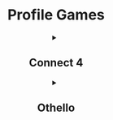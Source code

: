 <h1 align="center">Profile Games</h1>
<!-- CONNECT4 -->
<details align="center"><summary><h2>Connect 4</h2></summary>
<table align="center">
<tr></tr>
<tr><td>
<p align="center"><b>A game of Connect 4 played on GitHub.</b><br>🔴 Click on a column to make a move. It is currently Red's turn. 🔴</p><p>

| [COL 0](https://github.com/neealdon3/neealdon3/issues/new?title=Connect4:+0&body=Please+do+not+change+the+title.+Just+click+"Submit+new+issue".+You+do+not+need+to+do+anything+else.+%3AD) | [COL 1](https://github.com/neealdon3/neealdon3/issues/new?title=Connect4:+1&body=Please+do+not+change+the+title.+Just+click+"Submit+new+issue".+You+do+not+need+to+do+anything+else.+%3AD) | [COL 2](https://github.com/neealdon3/neealdon3/issues/new?title=Connect4:+2&body=Please+do+not+change+the+title.+Just+click+"Submit+new+issue".+You+do+not+need+to+do+anything+else.+%3AD) | [COL 3](https://github.com/neealdon3/neealdon3/issues/new?title=Connect4:+3&body=Please+do+not+change+the+title.+Just+click+"Submit+new+issue".+You+do+not+need+to+do+anything+else.+%3AD) | [COL 4](https://github.com/neealdon3/neealdon3/issues/new?title=Connect4:+4&body=Please+do+not+change+the+title.+Just+click+"Submit+new+issue".+You+do+not+need+to+do+anything+else.+%3AD) | [COL 5](https://github.com/neealdon3/neealdon3/issues/new?title=Connect4:+5&body=Please+do+not+change+the+title.+Just+click+"Submit+new+issue".+You+do+not+need+to+do+anything+else.+%3AD) | [COL 6](https://github.com/neealdon3/neealdon3/issues/new?title=Connect4:+6&body=Please+do+not+change+the+title.+Just+click+"Submit+new+issue".+You+do+not+need+to+do+anything+else.+%3AD) | [COL 7](https://github.com/neealdon3/neealdon3/issues/new?title=Connect4:+7&body=Please+do+not+change+the+title.+Just+click+"Submit+new+issue".+You+do+not+need+to+do+anything+else.+%3AD) |
| :-: | :-: | :-: | :-: | :-: | :-: | :-: | :-: |
| <img src="https://github.com/neealdon3/neealdon3/raw/main/games/common/blank.png" alt="blank" width="50px"> | <img src="https://github.com/neealdon3/neealdon3/raw/main/games/common/blank.png" alt="blank" width="50px"> | <img src="https://github.com/neealdon3/neealdon3/raw/main/games/common/blank.png" alt="blank" width="50px"> | <img src="https://github.com/neealdon3/neealdon3/raw/main/games/common/blank.png" alt="blank" width="50px"> | <img src="https://github.com/neealdon3/neealdon3/raw/main/games/common/blank.png" alt="blank" width="50px"> | <img src="https://github.com/neealdon3/neealdon3/raw/main/games/common/blank.png" alt="blank" width="50px"> | <img src="https://github.com/neealdon3/neealdon3/raw/main/games/common/blank.png" alt="blank" width="50px"> | <img src="https://github.com/neealdon3/neealdon3/raw/main/games/common/blank.png" alt="blank" width="50px"> |
| <img src="https://github.com/neealdon3/neealdon3/raw/main/games/common/blank.png" alt="blank" width="50px"> | <img src="https://github.com/neealdon3/neealdon3/raw/main/games/common/blank.png" alt="blank" width="50px"> | <img src="https://github.com/neealdon3/neealdon3/raw/main/games/common/blank.png" alt="blank" width="50px"> | <img src="https://github.com/neealdon3/neealdon3/raw/main/games/common/blank.png" alt="blank" width="50px"> | <img src="https://github.com/neealdon3/neealdon3/raw/main/games/common/blank.png" alt="blank" width="50px"> | <img src="https://github.com/neealdon3/neealdon3/raw/main/games/common/blank.png" alt="blank" width="50px"> | <img src="https://github.com/neealdon3/neealdon3/raw/main/games/common/blank.png" alt="blank" width="50px"> | <img src="https://github.com/neealdon3/neealdon3/raw/main/games/common/blank.png" alt="blank" width="50px"> |
| <img src="https://github.com/neealdon3/neealdon3/raw/main/games/common/blank.png" alt="blank" width="50px"> | <img src="https://github.com/neealdon3/neealdon3/raw/main/games/common/blank.png" alt="blank" width="50px"> | <img src="https://github.com/neealdon3/neealdon3/raw/main/games/common/blank.png" alt="blank" width="50px"> | <img src="https://github.com/neealdon3/neealdon3/raw/main/games/common/blank.png" alt="blank" width="50px"> | <img src="https://github.com/neealdon3/neealdon3/raw/main/games/common/blank.png" alt="blank" width="50px"> | <img src="https://github.com/neealdon3/neealdon3/raw/main/games/common/blank.png" alt="blank" width="50px"> | <img src="https://github.com/neealdon3/neealdon3/raw/main/games/common/blank.png" alt="blank" width="50px"> | <img src="https://github.com/neealdon3/neealdon3/raw/main/games/common/blank.png" alt="blank" width="50px"> |
| <img src="https://github.com/neealdon3/neealdon3/raw/main/games/common/blank.png" alt="blank" width="50px"> | <img src="https://github.com/neealdon3/neealdon3/raw/main/games/common/blank.png" alt="blank" width="50px"> | <img src="https://github.com/neealdon3/neealdon3/raw/main/games/common/blank.png" alt="blank" width="50px"> | <img src="https://github.com/neealdon3/neealdon3/raw/main/games/common/blank.png" alt="blank" width="50px"> | <img src="https://github.com/neealdon3/neealdon3/raw/main/games/connect4_data/yellow.svg" alt="yellow" width="50px"> | <img src="https://github.com/neealdon3/neealdon3/raw/main/games/common/blank.png" alt="blank" width="50px"> | <img src="https://github.com/neealdon3/neealdon3/raw/main/games/common/blank.png" alt="blank" width="50px"> | <img src="https://github.com/neealdon3/neealdon3/raw/main/games/common/blank.png" alt="blank" width="50px"> |
| <img src="https://github.com/neealdon3/neealdon3/raw/main/games/common/blank.png" alt="blank" width="50px"> | <img src="https://github.com/neealdon3/neealdon3/raw/main/games/common/blank.png" alt="blank" width="50px"> | <img src="https://github.com/neealdon3/neealdon3/raw/main/games/common/blank.png" alt="blank" width="50px"> | <img src="https://github.com/neealdon3/neealdon3/raw/main/games/common/blank.png" alt="blank" width="50px"> | <img src="https://github.com/neealdon3/neealdon3/raw/main/games/connect4_data/red.svg" alt="red" width="50px"> | <img src="https://github.com/neealdon3/neealdon3/raw/main/games/common/blank.png" alt="blank" width="50px"> | <img src="https://github.com/neealdon3/neealdon3/raw/main/games/common/blank.png" alt="blank" width="50px"> | <img src="https://github.com/neealdon3/neealdon3/raw/main/games/common/blank.png" alt="blank" width="50px"> |
| <img src="https://github.com/neealdon3/neealdon3/raw/main/games/common/blank.png" alt="blank" width="50px"> | <img src="https://github.com/neealdon3/neealdon3/raw/main/games/common/blank.png" alt="blank" width="50px"> | <img src="https://github.com/neealdon3/neealdon3/raw/main/games/common/blank.png" alt="blank" width="50px"> | <img src="https://github.com/neealdon3/neealdon3/raw/main/games/connect4_data/yellow.svg" alt="yellow" width="50px"> | <img src="https://github.com/neealdon3/neealdon3/raw/main/games/connect4_data/red.svg" alt="red" width="50px"> | <img src="https://github.com/neealdon3/neealdon3/raw/main/games/common/blank.png" alt="blank" width="50px"> | <img src="https://github.com/neealdon3/neealdon3/raw/main/games/common/blank.png" alt="blank" width="50px"> | <img src="https://github.com/neealdon3/neealdon3/raw/main/games/common/blank.png" alt="blank" width="50px"> |


<details align="left"><summary><h3>History of moves for this game</h3></summary>

| Move | User |
| :-: | :-: |
| 🟡 Column 4 | [ @oSumAtrIX](https://github.com/oSumAtrIX) |
| 🔴 Column 4 | [ @neealdon3](https://github.com/neealdon3) |
| 🟡 Column 3 | [ @neealdon3](https://github.com/neealdon3) |
| 🔴 Column 4 | [ @neealdon3](https://github.com/neealdon3) |

</details>

<details align="left"><summary><h3>Top 10 most active players</h3></summary>

| Moves | User |
| :-: | :-: |
| 29 | [ @neealdon3](https://github.com/neealdon3) |
| 1 | [ @lluminate](https://github.com/lluminate) |
| 1 | [ @PHANTOMGOD2OP](https://github.com/PHANTOMGOD2OP) |
| 1 | [ @oSumAtrIX](https://github.com/oSumAtrIX) |

</details>

<details align="left"><summary><h3>Stats</h3></summary>

| Stat | Value |
| :-: | :-: |
| Red Wins | 1 |
| Yellow Wins | 1 |
| Average Time per Game | 6 Days, 9 Hours, 47 Minutes, 56 Seconds |
| Average Moves per Game | 13.5 |

</details>
</td></tr>
</table>
</details>
<!-- CONNECT4 -->
<!-- OTHELLO -->
<details align="center"><summary><h2>Othello</h2></summary>
<table align="center">
<tr></tr>
<tr><td>
<p align="center"><b>A game of Othello played on GitHub.</b><br>Click on a white dot to make your move.<br>Blue has 11 pieces. Green has 8 pieces.<br>🟢 It is currently Green's turn. 🟢</p><p>

|  | A | B | C | D | E | F | G | H |
| :-: | :-: | :-: | :-: | :-: | :-: | :-: | :-: | :-: |
| 0 | <img src="https://github.com/neealdon3/neealdon3/raw/main/games/common/blank.png" alt="blank" width="50px"> | <img src="https://github.com/neealdon3/neealdon3/raw/main/games/common/blank.png" alt="blank" width="50px"> | <img src="https://github.com/neealdon3/neealdon3/raw/main/games/common/blank.png" alt="blank" width="50px"> | <img src="https://github.com/neealdon3/neealdon3/raw/main/games/common/blank.png" alt="blank" width="50px"> | <a href='https://github.com/neealdon3/neealdon3/issues/new?title=Othello:+E0&body=Please+do+not+change+the+title.+Just+click+"Submit+new+issue".+You+do+not+need+to+do+anything+else.+%3AD'><img src='https://github.com/neealdon3/neealdon3/raw/main/games/othello_data/marker.svg' alt='marker' width='50px'></a> | <a href='https://github.com/neealdon3/neealdon3/issues/new?title=Othello:+F0&body=Please+do+not+change+the+title.+Just+click+"Submit+new+issue".+You+do+not+need+to+do+anything+else.+%3AD'><img src='https://github.com/neealdon3/neealdon3/raw/main/games/othello_data/marker.svg' alt='marker' width='50px'></a> | <img src="https://github.com/neealdon3/neealdon3/raw/main/games/common/blank.png" alt="blank" width="50px"> | <img src="https://github.com/neealdon3/neealdon3/raw/main/games/common/blank.png" alt="blank" width="50px"> |
| 1 | <img src="https://github.com/neealdon3/neealdon3/raw/main/games/common/blank.png" alt="blank" width="50px"> | <img src="https://github.com/neealdon3/neealdon3/raw/main/games/common/blank.png" alt="blank" width="50px"> | <img src="https://github.com/neealdon3/neealdon3/raw/main/games/common/blank.png" alt="blank" width="50px"> | <img src="https://github.com/neealdon3/neealdon3/raw/main/games/othello_data/green.svg" alt="green" width="50px"> | <img src="https://github.com/neealdon3/neealdon3/raw/main/games/othello_data/blue.svg" alt="blue" width="50px"> | <a href='https://github.com/neealdon3/neealdon3/issues/new?title=Othello:+F1&body=Please+do+not+change+the+title.+Just+click+"Submit+new+issue".+You+do+not+need+to+do+anything+else.+%3AD'><img src='https://github.com/neealdon3/neealdon3/raw/main/games/othello_data/marker.svg' alt='marker' width='50px'></a> | <img src="https://github.com/neealdon3/neealdon3/raw/main/games/common/blank.png" alt="blank" width="50px"> | <img src="https://github.com/neealdon3/neealdon3/raw/main/games/common/blank.png" alt="blank" width="50px"> |
| 2 | <img src="https://github.com/neealdon3/neealdon3/raw/main/games/common/blank.png" alt="blank" width="50px"> | <img src="https://github.com/neealdon3/neealdon3/raw/main/games/common/blank.png" alt="blank" width="50px"> | <img src="https://github.com/neealdon3/neealdon3/raw/main/games/common/blank.png" alt="blank" width="50px"> | <img src="https://github.com/neealdon3/neealdon3/raw/main/games/othello_data/green.svg" alt="green" width="50px"> | <img src="https://github.com/neealdon3/neealdon3/raw/main/games/othello_data/blue.svg" alt="blue" width="50px"> | <a href='https://github.com/neealdon3/neealdon3/issues/new?title=Othello:+F2&body=Please+do+not+change+the+title.+Just+click+"Submit+new+issue".+You+do+not+need+to+do+anything+else.+%3AD'><img src='https://github.com/neealdon3/neealdon3/raw/main/games/othello_data/marker.svg' alt='marker' width='50px'></a> | <img src="https://github.com/neealdon3/neealdon3/raw/main/games/common/blank.png" alt="blank" width="50px"> | <img src="https://github.com/neealdon3/neealdon3/raw/main/games/common/blank.png" alt="blank" width="50px"> |
| 3 | <img src="https://github.com/neealdon3/neealdon3/raw/main/games/common/blank.png" alt="blank" width="50px"> | <a href='https://github.com/neealdon3/neealdon3/issues/new?title=Othello:+B3&body=Please+do+not+change+the+title.+Just+click+"Submit+new+issue".+You+do+not+need+to+do+anything+else.+%3AD'><img src='https://github.com/neealdon3/neealdon3/raw/main/games/othello_data/marker.svg' alt='marker' width='50px'></a> | <img src="https://github.com/neealdon3/neealdon3/raw/main/games/othello_data/green.svg" alt="green" width="50px"> | <img src="https://github.com/neealdon3/neealdon3/raw/main/games/othello_data/green.svg" alt="green" width="50px"> | <img src="https://github.com/neealdon3/neealdon3/raw/main/games/othello_data/blue.svg" alt="blue" width="50px"> | <img src="https://github.com/neealdon3/neealdon3/raw/main/games/othello_data/blue.svg" alt="blue" width="50px"> | <a href='https://github.com/neealdon3/neealdon3/issues/new?title=Othello:+G3&body=Please+do+not+change+the+title.+Just+click+"Submit+new+issue".+You+do+not+need+to+do+anything+else.+%3AD'><img src='https://github.com/neealdon3/neealdon3/raw/main/games/othello_data/marker.svg' alt='marker' width='50px'></a> | <img src="https://github.com/neealdon3/neealdon3/raw/main/games/common/blank.png" alt="blank" width="50px"> |
| 4 | <img src="https://github.com/neealdon3/neealdon3/raw/main/games/common/blank.png" alt="blank" width="50px"> | <a href='https://github.com/neealdon3/neealdon3/issues/new?title=Othello:+B4&body=Please+do+not+change+the+title.+Just+click+"Submit+new+issue".+You+do+not+need+to+do+anything+else.+%3AD'><img src='https://github.com/neealdon3/neealdon3/raw/main/games/othello_data/marker.svg' alt='marker' width='50px'></a> | <img src="https://github.com/neealdon3/neealdon3/raw/main/games/othello_data/blue.svg" alt="blue" width="50px"> | <img src="https://github.com/neealdon3/neealdon3/raw/main/games/othello_data/green.svg" alt="green" width="50px"> | <img src="https://github.com/neealdon3/neealdon3/raw/main/games/othello_data/blue.svg" alt="blue" width="50px"> | <a href='https://github.com/neealdon3/neealdon3/issues/new?title=Othello:+F4&body=Please+do+not+change+the+title.+Just+click+"Submit+new+issue".+You+do+not+need+to+do+anything+else.+%3AD'><img src='https://github.com/neealdon3/neealdon3/raw/main/games/othello_data/marker.svg' alt='marker' width='50px'></a> | <a href='https://github.com/neealdon3/neealdon3/issues/new?title=Othello:+G4&body=Please+do+not+change+the+title.+Just+click+"Submit+new+issue".+You+do+not+need+to+do+anything+else.+%3AD'><img src='https://github.com/neealdon3/neealdon3/raw/main/games/othello_data/marker.svg' alt='marker' width='50px'></a> | <img src="https://github.com/neealdon3/neealdon3/raw/main/games/common/blank.png" alt="blank" width="50px"> |
| 5 | <a href='https://github.com/neealdon3/neealdon3/issues/new?title=Othello:+A5&body=Please+do+not+change+the+title.+Just+click+"Submit+new+issue".+You+do+not+need+to+do+anything+else.+%3AD'><img src='https://github.com/neealdon3/neealdon3/raw/main/games/othello_data/marker.svg' alt='marker' width='50px'></a> | <img src="https://github.com/neealdon3/neealdon3/raw/main/games/othello_data/blue.svg" alt="blue" width="50px"> | <img src="https://github.com/neealdon3/neealdon3/raw/main/games/othello_data/green.svg" alt="green" width="50px"> | <img src="https://github.com/neealdon3/neealdon3/raw/main/games/othello_data/blue.svg" alt="blue" width="50px"> | <img src="https://github.com/neealdon3/neealdon3/raw/main/games/othello_data/blue.svg" alt="blue" width="50px"> | <img src="https://github.com/neealdon3/neealdon3/raw/main/games/othello_data/blue.svg" alt="blue" width="50px"> | <a href='https://github.com/neealdon3/neealdon3/issues/new?title=Othello:+G5&body=Please+do+not+change+the+title.+Just+click+"Submit+new+issue".+You+do+not+need+to+do+anything+else.+%3AD'><img src='https://github.com/neealdon3/neealdon3/raw/main/games/othello_data/marker.svg' alt='marker' width='50px'></a> | <img src="https://github.com/neealdon3/neealdon3/raw/main/games/common/blank.png" alt="blank" width="50px"> |
| 6 | <a href='https://github.com/neealdon3/neealdon3/issues/new?title=Othello:+A6&body=Please+do+not+change+the+title.+Just+click+"Submit+new+issue".+You+do+not+need+to+do+anything+else.+%3AD'><img src='https://github.com/neealdon3/neealdon3/raw/main/games/othello_data/marker.svg' alt='marker' width='50px'></a> | <img src="https://github.com/neealdon3/neealdon3/raw/main/games/othello_data/green.svg" alt="green" width="50px"> | <img src="https://github.com/neealdon3/neealdon3/raw/main/games/othello_data/blue.svg" alt="blue" width="50px"> | <a href='https://github.com/neealdon3/neealdon3/issues/new?title=Othello:+D6&body=Please+do+not+change+the+title.+Just+click+"Submit+new+issue".+You+do+not+need+to+do+anything+else.+%3AD'><img src='https://github.com/neealdon3/neealdon3/raw/main/games/othello_data/marker.svg' alt='marker' width='50px'></a> | <img src="https://github.com/neealdon3/neealdon3/raw/main/games/othello_data/green.svg" alt="green" width="50px"> | <a href='https://github.com/neealdon3/neealdon3/issues/new?title=Othello:+F6&body=Please+do+not+change+the+title.+Just+click+"Submit+new+issue".+You+do+not+need+to+do+anything+else.+%3AD'><img src='https://github.com/neealdon3/neealdon3/raw/main/games/othello_data/marker.svg' alt='marker' width='50px'></a> | <a href='https://github.com/neealdon3/neealdon3/issues/new?title=Othello:+G6&body=Please+do+not+change+the+title.+Just+click+"Submit+new+issue".+You+do+not+need+to+do+anything+else.+%3AD'><img src='https://github.com/neealdon3/neealdon3/raw/main/games/othello_data/marker.svg' alt='marker' width='50px'></a> | <img src="https://github.com/neealdon3/neealdon3/raw/main/games/common/blank.png" alt="blank" width="50px"> |
| 7 | <img src="https://github.com/neealdon3/neealdon3/raw/main/games/common/blank.png" alt="blank" width="50px"> | <img src="https://github.com/neealdon3/neealdon3/raw/main/games/common/blank.png" alt="blank" width="50px"> | <a href='https://github.com/neealdon3/neealdon3/issues/new?title=Othello:+C7&body=Please+do+not+change+the+title.+Just+click+"Submit+new+issue".+You+do+not+need+to+do+anything+else.+%3AD'><img src='https://github.com/neealdon3/neealdon3/raw/main/games/othello_data/marker.svg' alt='marker' width='50px'></a> | <img src="https://github.com/neealdon3/neealdon3/raw/main/games/common/blank.png" alt="blank" width="50px"> | <img src="https://github.com/neealdon3/neealdon3/raw/main/games/common/blank.png" alt="blank" width="50px"> | <img src="https://github.com/neealdon3/neealdon3/raw/main/games/common/blank.png" alt="blank" width="50px"> | <img src="https://github.com/neealdon3/neealdon3/raw/main/games/common/blank.png" alt="blank" width="50px"> | <img src="https://github.com/neealdon3/neealdon3/raw/main/games/common/blank.png" alt="blank" width="50px"> |


<details align="left"><summary><h3>History of moves for this game</h3></summary>

| Move | User |
| :-: | :-: |
| 🔵 E1 | [ @neealdon3](https://github.com/neealdon3) |
| 🟢 B6 | [ @neealdon3](https://github.com/neealdon3) |
| 🔵 F5 | [ @neealdon3](https://github.com/neealdon3) |
| 🟢 D1 | [ @neealdon3](https://github.com/neealdon3) |
| 🔵 B5 | [ @neealdon3](https://github.com/neealdon3) |
| 🟢 E6 | [ @neealdon3](https://github.com/neealdon3) |
| 🔵 D2 | [ @neealdon3](https://github.com/neealdon3) |
| 🟢 E2 | [ @neealdon3](https://github.com/neealdon3) |
| 🔵 C6 | [ @neealdon3](https://github.com/neealdon3) |
| 🟢 C3 | [ @neealdon3](https://github.com/neealdon3) |
| 🔵 F3 | [ @neealdon3](https://github.com/neealdon3) |
| 🟢 E5 | [ @neealdon3](https://github.com/neealdon3) |
| 🔵 D5 | [ @neealdon3](https://github.com/neealdon3) |
| 🟢 C5 | [ @neealdon3](https://github.com/neealdon3) |
| 🔵 C4 | [ @neealdon3](https://github.com/neealdon3) |

</details>

<details align="left"><summary><h3>Top 10 most active players</h3></summary>

| Moves | User |
| :-: | :-: |
| 15 | [ @neealdon3](https://github.com/neealdon3) |

</details>

<details align="left"><summary><h3>Stats</h3></summary>

| Stat | Value |
| :-: | :-: |
| Blue Wins | 0 |
| Green Wins | 0 |

</details>
</td></tr>
</table>
</details>
